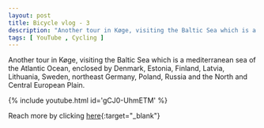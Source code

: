 ```yaml
---
layout: post
title: Bicycle vlog - 3
description: "Another tour in Køge, visiting the Baltic Sea which is a mediterranean sea of the Atlantic Ocean"
tags: [ YouTube , Cycling ]
---
```


Another tour in Køge, visiting the Baltic Sea which is a mediterranean sea of the Atlantic Ocean, enclosed by Denmark, Estonia, Finland, Latvia, Lithuania, Sweden, northeast Germany, Poland, Russia and the North and Central European Plain.

{% include youtube.html id='gCJ0-UhmETM' %}

Reach more by clicking [here](https://www.youtube.com/channel/UCCoJksLKmc7Kg78z7Y7U4iA){:target="_blank"} 